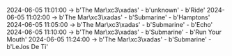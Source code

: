 2024-06-05 11:01:00 -> b'The Mar\xc3\xadas' - b'unknown' - b'Ride'
2024-06-05 11:02:00 -> b'The Mar\xc3\xadas' - b'Submarine' - b'Hamptons'
2024-06-05 11:05:00 -> b'The Mar\xc3\xadas' - b'Submarine' - b'Echo'
2024-06-05 11:10:00 -> b'The Mar\xc3\xadas' - b'Submarine' - b'Run Your Mouth'
2024-06-05 11:24:00 -> b'The Mar\xc3\xadas' - b'Submarine' - b'LeJos De Ti'
